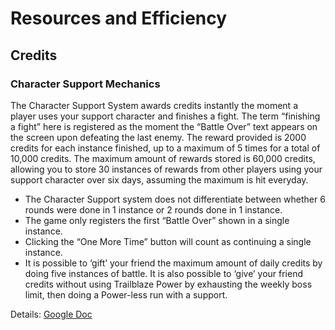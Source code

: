# Resources and Efficiency

## Credits

### Character Support Mechanics

The Character Support System awards credits instantly the moment a player uses your support character and finishes a fight. The term “finishing a fight” here is registered as the moment the “Battle Over” text appears on the screen upon defeating the last enemy. The reward provided is 2000 credits for each instance finished, up to a maximum of 5 times for a total of 10,000 credits. The maximum amount of rewards stored is 60,000 credits, allowing you to store 30 instances of rewards from other players using your support character over six days, assuming the maximum is hit everyday.

* The Character Support system does not differentiate between whether 6 rounds were done in 1 instance or 2 rounds done in 1 instance. 
* The game only registers the first “Battle Over” shown in a single instance. 
* Clicking the “One More Time” button will count as continuing a single instance. 
* It is possible to ‘gift’ your friend the maximum amount of daily credits by doing five instances of battle. It is also possible to ‘give’ your friend credits without using Trailblaze Power by exhausting the weekly boss limit, then doing a Power-less run with a support.

Details: [Google Doc](https://docs.google.com/document/d/1k9WzvpiC-pizkTNAjyro_ObWmUtLejY6KTLdN5DiEuI/edit?usp=sharing)
